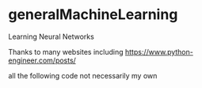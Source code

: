 # generalMachineLearning
Learning Neural Networks

Thanks to many websites including https://www.python-engineer.com/posts/

all the following code not necessarily my own
